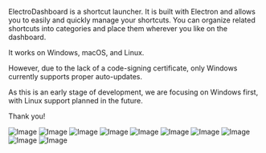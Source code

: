 ElectroDashboard is a shortcut launcher.
It is built with Electron and allows you to easily and quickly manage your shortcuts.
You can organize related shortcuts into categories and place them wherever you like on the dashboard.

It works on Windows, macOS, and Linux.

However, due to the lack of a code-signing certificate, only Windows currently supports proper auto-updates.

As this is an early stage of development, we are focusing on Windows first, with Linux support planned in the future.

Thank you!

![Image](https://github.com/user-attachments/assets/405ae6b8-898c-460b-bf3e-1670ccdcddfd)
![Image](https://github.com/user-attachments/assets/84221465-4d58-4f4b-b364-d605e610795c)
![Image](https://github.com/user-attachments/assets/47542edd-112b-4356-a2c3-05bb1a4dc9bf)
![Image](https://github.com/user-attachments/assets/b7c89bee-38a7-415e-9c24-5cebe3f8e7aa)
![Image](https://github.com/user-attachments/assets/a793595b-950e-4680-a67b-0fd65eba45ed)
![Image](https://github.com/user-attachments/assets/9018c34a-3e2e-4c19-90ff-a071358e4335)
![Image](https://github.com/user-attachments/assets/4ecbca9e-0404-4afd-8ab8-b5c687ceced6)
![Image](https://github.com/user-attachments/assets/eb4a7199-a37d-44f0-b86d-8bebf5f17f00)
![Image](https://github.com/user-attachments/assets/a5b0e9dc-cc58-4120-8323-d8bd627b4b87)
![Image](https://github.com/user-attachments/assets/3663fa0e-5b10-4b5c-9fec-31b2d5f02665)
